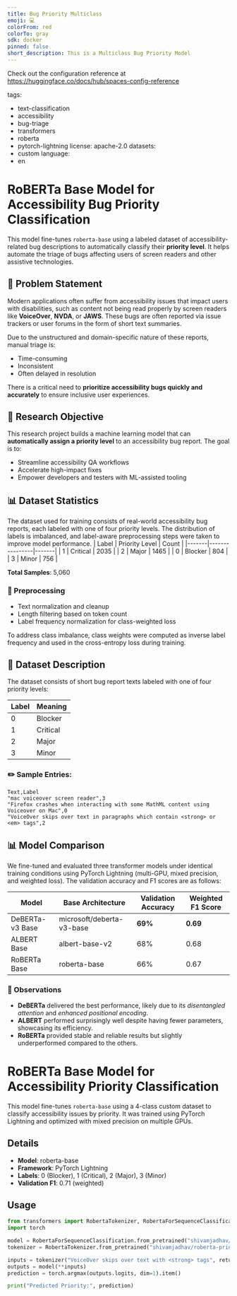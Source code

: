 ```yaml
---
title: Bug Priority Multiclass
emoji: 💻
colorFrom: red
colorTo: gray
sdk: docker
pinned: false
short_description: This is a Multiclass Bug Priority Model
---
```


Check out the configuration reference at https://huggingface.co/docs/hub/spaces-config-reference

tags:
- text-classification
- accessibility
- bug-triage
- transformers
- roberta
- pytorch-lightning
license: apache-2.0
datasets:
- custom
language:
- en

# RoBERTa Base Model for Accessibility Bug Priority Classification

This model fine-tunes `roberta-base` using a labeled dataset of accessibility-related bug descriptions to automatically classify their **priority level**. It helps automate the triage of bugs affecting users of screen readers and other assistive technologies.


## 🧠 Problem Statement

Modern applications often suffer from accessibility issues that impact users with disabilities, such as content not being read properly by screen readers like **VoiceOver**, **NVDA**, or **JAWS**. These bugs are often reported via issue trackers or user forums in the form of short text summaries.

Due to the unstructured and domain-specific nature of these reports, manual triage is:
- Time-consuming
- Inconsistent
- Often delayed in resolution

There is a critical need to **prioritize accessibility bugs quickly and accurately** to ensure inclusive user experiences.


## 🎯 Research Objective

This research project builds a machine learning model that can **automatically assign a priority level** to an accessibility bug report. The goal is to:

- Streamline accessibility QA workflows
- Accelerate high-impact fixes
- Empower developers and testers with ML-assisted tooling

## 📊 Dataset Statistics

The dataset used for training consists of real-world accessibility bug reports, each labeled with one of four priority levels. The distribution of labels is imbalanced, and label-aware preprocessing steps were taken to improve model performance.
| Label | Priority Level | Count |
|-------|----------------|-------|
| 1     | Critical       | 2035  |
| 2     | Major          | 1465  |
| 0     | Blocker        | 804   |
| 3     | Minor          | 756   |

**Total Samples**: 5,060

### 🧹 Preprocessing

- Text normalization and cleanup  
- Length filtering based on token count  
- Label frequency normalization for class-weighted loss  

To address class imbalance, class weights were computed as inverse label frequency and used in the cross-entropy loss during training.

## 🧪 Dataset Description

The dataset consists of short bug report texts labeled with one of four priority levels:

| Label | Meaning     |
|-------|-------------|
| 0     | Blocker     |
| 1     | Critical    |
| 2     | Major       |
| 3     | Minor       |

### ✏️ Sample Entries:

```csv
Text,Label
"mac voiceover screen reader",3
"Firefox crashes when interacting with some MathML content using Voiceover on Mac",0
"VoiceOver skips over text in paragraphs which contain <strong> or <em> tags",2
```


## 📊 Model Comparison

We fine-tuned and evaluated three transformer models under identical training conditions using PyTorch Lightning (multi-GPU, mixed precision, and weighted loss). The validation accuracy and F1 scores are as follows:

| Model           | Base Architecture          | Validation Accuracy | Weighted F1 Score |
|-----------------|----------------------------|---------------------|-------------------|
| DeBERTa-v3 Base | microsoft/deberta-v3-base  | **69%**             | **0.69**          |
| ALBERT Base     | albert-base-v2             | 68%                 | 0.68              |
| RoBERTa Base    | roberta-base               | 66%                 | 0.67              |

### 📝 Observations

- **DeBERTa** delivered the best performance, likely due to its *disentangled attention* and *enhanced positional encoding*.
- **ALBERT** performed surprisingly well despite having fewer parameters, showcasing its efficiency.
- **RoBERTa** provided stable and reliable results but slightly underperformed compared to the others.


# RoBERTa Base Model for Accessibility Priority Classification

This model fine-tunes `roberta-base` using a 4-class custom dataset to classify accessibility issues by priority. It was trained using PyTorch Lightning and optimized with mixed precision on multiple GPUs.

## Details

- **Model**: roberta-base
- **Framework**: PyTorch Lightning
- **Labels**: 0 (Blocker), 1 (Critical), 2 (Major), 3 (Minor)
- **Validation F1**: 0.71 (weighted)

## Usage

```python
from transformers import RobertaTokenizer, RobertaForSequenceClassification
import torch

model = RobertaForSequenceClassification.from_pretrained("shivamjadhav/roberta-priority-multiclass")
tokenizer = RobertaTokenizer.from_pretrained("shivamjadhav/roberta-priority-multiclass")

inputs = tokenizer("VoiceOver skips over text with <strong> tags", return_tensors="pt")
outputs = model(**inputs)
prediction = torch.argmax(outputs.logits, dim=1).item()

print("Predicted Priority:", prediction)
```

